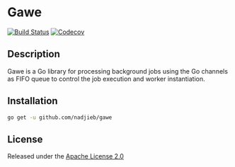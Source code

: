 # Gawe

[![Build Status](https://github.com/nadjieb/gawe/workflows/Build/badge.svg)](https://github.com/nadjieb/gawe/actions)
[![Codecov](https://codecov.io/gh/nadjieb/gawe/branch/master/graph/badge.svg)](https://codecov.io/gh/nadjieb/gawe)

## Description
Gawe is a Go library for processing background jobs using the Go channels as FIFO queue to control the job execution and worker instantiation.

## Installation
```sh
go get -u github.com/nadjieb/gawe
```

## License
Released under the [Apache License 2.0](LICENSE)
